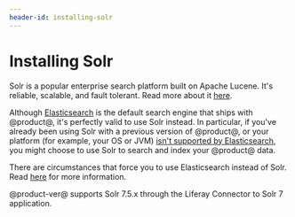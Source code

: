 ```yaml
---
header-id: installing-solr
---
```


# Installing Solr

Solr is a popular enterprise search platform built on Apache Lucene. It's
reliable, scalable, and fault tolerant. Read more about it
[here](http://lucene.apache.org/solr/).

Although 
[Elasticsearch](/docs/7-1/deploy/-/knowledge_base/d/configuring-elasticsearch-for-liferay-0)
is the default search engine that ships with @product@, it's perfectly valid to
use Solr instead. In particular, if you've already been using Solr with
a previous version of @product@, or your platform (for example, your OS or JVM)
[isn't supported by Elasticsearch](https://www.elastic.co/support/matrix), you
might choose to use Solr to search and index your @product@ data.

There are circumstances that force you to use Elasticsearch instead of Solr.
Read
[here](/docs/7-1/deploy/-/knowledge_base/d/installing-a-search-engine#choosing-a-search-engine)
for more information.

@product-ver@ supports Solr 7.5.x through the Liferay Connector to Solr 7 application. 
